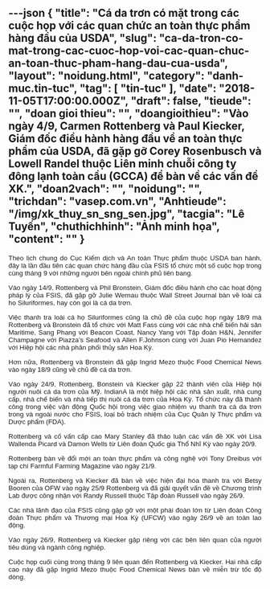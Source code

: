 ---json
{
    "title": "Cá da trơn có mặt trong các cuộc họp với các quan chức an toàn thực phẩm hàng đầu của USDA",
    "slug": "ca-da-tron-co-mat-trong-cac-cuoc-hop-voi-cac-quan-chuc-an-toan-thuc-pham-hang-dau-cua-usda",
    "layout": "noidung.html",
    "category": "danh-muc.tin-tuc",
    "tag": [
        "tin-tuc"
    ],
    "date": "2018-11-05T17:00:00.000Z",
    "draft": false,
    "tieude": "",
    "doan gioi thieu": "",
    "doangioithieu": "Vào ngày 4/9, Carmen Rottenberg và Paul Kiecker, Giám đốc điều hành hàng đầu về an toàn thực phẩm của USDA, đã gặp gỡ Corey Rosenbusch và Lowell Randel thuộc Liên minh chuỗi công ty đông lạnh toàn cầu (GCCA) để bàn về các vấn đề XK.",
    "doan2vach": "",
    "noidung": "",
    "trichdan": "vasep.com.vn",
    "Anhtieude": "/img/xk_thuy_sn_sng_sen.jpg",
    "tacgia": "Lê Tuyến",
    "chuthichhinh": "Ảnh minh họa",
    "__content__": ""
}
---
<p style="text-align:justify"><span style="font-size:13px"><span style="color:#1b1b1b"><span style="font-family:Arial"><span style="background-color:#ffffff"><span style="font-size:10pt">Theo lịch chung do Cục Kiểm dịch v&agrave; An to&agrave;n Thực phẩm thuộc USDA ban h&agrave;nh, đ&acirc;y l&agrave; lần đầu ti&ecirc;n c&aacute;c quan chức h&agrave;ng đầu của FSIS tổ chức một số cuộc họp trong c&ugrave;ng th&aacute;ng 9 với những người b&ecirc;n ngo&agrave;i ch&iacute;nh phủ li&ecirc;n bang.</span></span></span></span></span></p>

<p style="text-align:justify"><span style="font-size:13px"><span style="color:#1b1b1b"><span style="font-family:Arial"><span style="background-color:#ffffff"><span style="font-size:10pt">V&agrave;o ng&agrave;y 14/9, Rottenberg v&agrave; Phil Bronstein, Gi&aacute;m đốc điều h&agrave;nh cho c&aacute;c hoạt động ph&aacute;p l&yacute; của FSIS, đ&atilde; gặp gỡ Julie Wernau thuộc Wall Street Journal b&agrave;n về lo&agrave;i c&aacute; họ Siluriformes, hay c&ograve;n gọi l&agrave; c&aacute; da trơn.</span></span></span></span></span></p>

<p style="text-align:justify"><span style="font-size:13px"><span style="color:#1b1b1b"><span style="font-family:Arial"><span style="background-color:#ffffff"><span style="font-size:10pt">Việc thanh tra lo&agrave;i c&aacute; họ Siluriformes cũng l&agrave; chủ đề của cuộc họp ng&agrave;y 18/9 m&agrave; Rottenberg v&agrave; Bronstein đ&atilde; tổ chức với Matt Fass c&ugrave;ng với c&aacute;c nh&agrave; chế biến hải sản Maritime, Sang Phang với Beacon Coast, Nancy Yang với Tập đo&agrave;n H&amp;N, Jennifer Champagne với Piazza&rsquo;s Seafood v&agrave; Allen F.Johnson c&ugrave;ng với Juan Pio Hernandez với Hiệp hội c&aacute;c nh&agrave; ph&acirc;n phối thủy sản Hoa Kỳ.</span></span></span></span></span></p>

<p style="text-align:justify"><span style="font-size:13px"><span style="color:#1b1b1b"><span style="font-family:Arial"><span style="background-color:#ffffff"><span style="font-size:10pt">Hơn nữa, Rottenberg v&agrave; Bronstein đ&atilde; gặp Ingrid Mezo thuộc Food Chemical News v&agrave;o ng&agrave;y 18/9 cũng về chủ đề c&aacute; da trơn.</span></span></span></span></span></p>

<p style="text-align:justify"><span style="font-size:13px"><span style="color:#1b1b1b"><span style="font-family:Arial"><span style="background-color:#ffffff"><span style="font-size:10pt">V&agrave;o ng&agrave;y 24/9, Rottenberg, Bonstein v&agrave; Kiecker gặp 22 th&agrave;nh vi&ecirc;n của Hiệp hội người nu&ocirc;i c&aacute; da trơn của Mỹ. IndianA l&agrave; một hiệp hội c&aacute;c nh&agrave; sản xuất, nh&agrave; cung cấp, nh&agrave; chế biến v&agrave; nh&agrave; tiếp thị nu&ocirc;i c&aacute; da trơn của Hoa Kỳ. Tổ chức n&agrave;y đ&atilde; th&agrave;nh c&ocirc;ng trong việc vận động Quốc hội trong việc giao nhiệm vụ thanh tra c&aacute; da trơn trong v&agrave; ngo&agrave;i nước cho FSIS, loại bỏ tr&aacute;ch nhiệm của Cục Quản l&yacute; Thực phẩm v&agrave; Dược phẩm (FDA).</span></span></span></span></span></p>

<p style="text-align:justify"><span style="font-size:13px"><span style="color:#1b1b1b"><span style="font-family:Arial"><span style="background-color:#ffffff"><span style="font-size:10pt">Rottenberg v&agrave; cố vấn cấp cao Mary Stanley đ&atilde; thảo luận c&aacute;c vấn đề XK với Lisa Wallenda Picard v&agrave; Damon Wells từ Li&ecirc;n đo&agrave;n Quốc gia Thổ Nhĩ Kỳ v&agrave;o ng&agrave;y 20/9.</span></span></span></span></span></p>

<p style="text-align:justify"><span style="font-size:13px"><span style="color:#1b1b1b"><span style="font-family:Arial"><span style="background-color:#ffffff"><span style="font-size:10pt">Rottenberg b&agrave;n về đổi mới an to&agrave;n thực phẩm v&agrave; c&ocirc;ng nghệ với Tony Dreibus với tạp ch&iacute; Farmful Farming Magazine v&agrave;o ng&agrave;y 21/9.</span></span></span></span></span></p>

<p style="text-align:justify"><span style="font-size:13px"><span style="color:#1b1b1b"><span style="font-family:Arial"><span style="background-color:#ffffff"><span style="font-size:10pt">Ngo&agrave;i ra, Rottenberg v&agrave; Kiecker đ&atilde; b&agrave;n về việc hiện đại h&oacute;a thanh tra với Betsy Booren của OFW v&agrave;o ng&agrave;y 25/9 Rottenberg v&agrave; đ&atilde; giải quyết vấn đề về Chương tr&igrave;nh Lab được c&ocirc;ng nhận với Randy Russell thuộc Tập đo&agrave;n Russell v&agrave;o ng&agrave;y 26/9.</span></span></span></span></span></p>

<p style="text-align:justify"><span style="font-size:13px"><span style="color:#1b1b1b"><span style="font-family:Arial"><span style="background-color:#ffffff"><span style="font-size:10pt">C&aacute;c nh&agrave; l&atilde;nh đạo của FSIS cũng gặp gỡ với một ph&aacute;i đo&agrave;n lớn từ Li&ecirc;n đo&agrave;n C&ocirc;ng đo&agrave;n Thực phẩm v&agrave; Thương mại Hoa Kỳ (UFCW) v&agrave;o ng&agrave;y 26/9 về an to&agrave;n lao động.</span></span></span></span></span></p>

<p style="text-align:justify"><span style="font-size:13px"><span style="color:#1b1b1b"><span style="font-family:Arial"><span style="background-color:#ffffff"><span style="font-size:10pt">V&agrave;o ng&agrave;y 26/9, Rottenberg v&agrave; Kiecker gặp ri&ecirc;ng với c&aacute;c b&ecirc;n li&ecirc;n quan của người ti&ecirc;u d&ugrave;ng v&agrave; ng&agrave;nh c&ocirc;ng nghiệp.</span></span></span></span></span></p>

<p style="text-align:justify"><span style="font-size:13px"><span style="color:#1b1b1b"><span style="font-family:Arial"><span style="background-color:#ffffff"><span style="font-size:10pt">Cuộc họp cuối c&ugrave;ng trong th&aacute;ng 9 li&ecirc;n quan đến Rottenberg v&agrave; Kiecker. Hai nh&agrave; cấp cao n&agrave;y đ&atilde; gặp Ingrid Mezo thuộc Food Chemical News b&agrave;n về miễn trừ tốc độ d&ograve;ng.</span></span></span></span></span></p>
